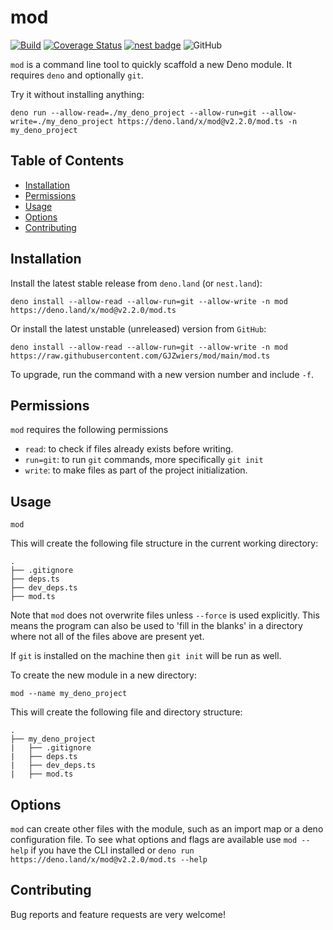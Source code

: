 # mod

[![Build](https://github.com/GJZwiers/mod/actions/workflows/build.yaml/badge.svg)](https://github.com/GJZwiers/mod/actions/workflows/build.yaml)
[![Coverage Status](https://coveralls.io/repos/github/GJZwiers/mod/badge.svg?branch=main)](https://coveralls.io/github/GJZwiers/mod?branch=main)
[![nest badge](https://nest.land/badge.svg)](https://nest.land/package/mod)
![GitHub](https://img.shields.io/github/license/GJZwiers/mod)

`mod` is a command line tool to quickly scaffold a new Deno module. It requires
`deno` and optionally `git`.

Try it without installing anything:

```console
deno run --allow-read=./my_deno_project --allow-run=git --allow-write=./my_deno_project https://deno.land/x/mod@v2.2.0/mod.ts -n my_deno_project
```

## Table of Contents

- [Installation](#installation)
- [Permissions](#permissions)
- [Usage](#usage)
- [Options](#options)
- [Contributing](#contributing)

## Installation

Install the latest stable release from `deno.land` (or `nest.land`):

```console
deno install --allow-read --allow-run=git --allow-write -n mod https://deno.land/x/mod@v2.2.0/mod.ts
```

Or install the latest unstable (unreleased) version from `GitHub`:

```console
deno install --allow-read --allow-run=git --allow-write -n mod https://raw.githubusercontent.com/GJZwiers/mod/main/mod.ts
```

To upgrade, run the command with a new version number and include `-f`.

## Permissions

`mod` requires the following permissions

- `read`: to check if files already exists before writing.
- `run=git`: to run `git` commands, more specifically `git init`
- `write`: to make files as part of the project initialization.

## Usage

```console
mod
```

This will create the following file structure in the current working directory:

```
.
├── .gitignore
├── deps.ts
├── dev_deps.ts
├── mod.ts
```

Note that `mod` does not overwrite files unless `--force` is used explicitly.
This means the program can also be used to 'fill in the blanks' in a directory
where not all of the files above are present yet.

If `git` is installed on the machine then `git init` will be run as well.

To create the new module in a new directory:

```console
mod --name my_deno_project
```

This will create the following file and directory structure:

```console
.
├── my_deno_project
|   ├── .gitignore
|   ├── deps.ts
|   ├── dev_deps.ts
|   ├── mod.ts
```

## Options

`mod` can create other files with the module, such as an import map or a deno
configuration file. To see what options and flags are available use `mod --help`
if you have the CLI installed or
`deno run https://deno.land/x/mod@v2.2.0/mod.ts --help`

## Contributing

Bug reports and feature requests are very welcome!
